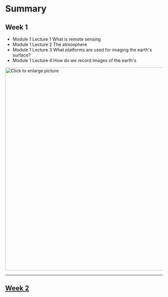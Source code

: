 # Summary

## Week 1

  - Module 1 Lecture 1 What is remote sensing
  - Module 1 Lecture 2 The atmosphere
  - Module 1 Lecture 3 What platforms are used for imaging the earth's surface?
  - Module 1 Lecture 4 How do we record images of the earth's 

<a href="https://drive.google.com/uc?export=view&id=154eNrUUwXO2CkdRb0dTh9IRxoJW49Yw0"><img src="https://drive.google.com/uc?export=view&id=154eNrUUwXO2CkdRb0dTh9IRxoJW49Yw0" style="width: 650px; max-width: 100%; height: auto" title="Click to enlarge picture" />

____________

## Week 2

